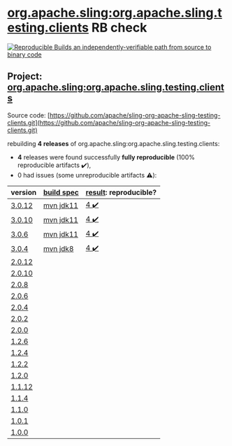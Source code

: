 [org.apache.sling:org.apache.sling.testing.clients](https://search.maven.org/artifact/org.apache.sling/org.apache.sling.testing.clients/) RB check
=======

[![Reproducible Builds](https://reproducible-builds.org/images/logos/rb.svg) an independently-verifiable path from source to binary code](https://reproducible-builds.org/)

## Project: [org.apache.sling:org.apache.sling.testing.clients](https://search.maven.org/artifact/org.apache.sling/org.apache.sling.testing.clients/)

Source code: [https://github.com/apache/sling-org-apache-sling-testing-clients.git](https://github.com/apache/sling-org-apache-sling-testing-clients.git)

rebuilding **4 releases** of org.apache.sling:org.apache.sling.testing.clients:
- **4** releases were found successfully **fully reproducible** (100% reproducible artifacts :heavy_check_mark:),
- 0 had issues (some unreproducible artifacts :warning:):

| version | [build spec](BUILDSPEC.md) | [result](https://reproducible-builds.org/docs/jvm/): reproducible? |
| -- | --------- | ------ |
| [3.0.12](https://search.maven.org/artifact/org.apache.sling/org.apache.sling.testing.clients/3.0.12/pom) | [mvn jdk11](org.apache.sling.testing.clients-3.0.12.buildspec) | [4 :heavy_check_mark: ](org.apache.sling.testing.clients-3.0.12.buildcompare) |
| [3.0.10](https://search.maven.org/artifact/org.apache.sling/org.apache.sling.testing.clients/3.0.10/pom) | [mvn jdk11](org.apache.sling.testing.clients-3.0.10.buildspec) | [4 :heavy_check_mark: ](org.apache.sling.testing.clients-3.0.10.buildcompare) |
| [3.0.6](https://search.maven.org/artifact/org.apache.sling/org.apache.sling.testing.clients/3.0.6/pom) | [mvn jdk11](org.apache.sling.testing.clients-3.0.6.buildspec) | [4 :heavy_check_mark: ](org.apache.sling.testing.clients-3.0.6.buildcompare) |
| [3.0.4](https://search.maven.org/artifact/org.apache.sling/org.apache.sling.testing.clients/3.0.4/pom) | [mvn jdk8](org.apache.sling.testing.clients-3.0.4.buildspec) | [4 :heavy_check_mark: ](org.apache.sling.testing.clients-3.0.4.buildcompare) |
| [2.0.12](https://search.maven.org/artifact/org.apache.sling/org.apache.sling.testing.clients/2.0.12/pom) | | |
| [2.0.10](https://search.maven.org/artifact/org.apache.sling/org.apache.sling.testing.clients/2.0.10/pom) | | |
| [2.0.8](https://search.maven.org/artifact/org.apache.sling/org.apache.sling.testing.clients/2.0.8/pom) | | |
| [2.0.6](https://search.maven.org/artifact/org.apache.sling/org.apache.sling.testing.clients/2.0.6/pom) | | |
| [2.0.4](https://search.maven.org/artifact/org.apache.sling/org.apache.sling.testing.clients/2.0.4/pom) | | |
| [2.0.2](https://search.maven.org/artifact/org.apache.sling/org.apache.sling.testing.clients/2.0.2/pom) | | |
| [2.0.0](https://search.maven.org/artifact/org.apache.sling/org.apache.sling.testing.clients/2.0.0/pom) | | |
| [1.2.6](https://search.maven.org/artifact/org.apache.sling/org.apache.sling.testing.clients/1.2.6/pom) | | |
| [1.2.4](https://search.maven.org/artifact/org.apache.sling/org.apache.sling.testing.clients/1.2.4/pom) | | |
| [1.2.2](https://search.maven.org/artifact/org.apache.sling/org.apache.sling.testing.clients/1.2.2/pom) | | |
| [1.2.0](https://search.maven.org/artifact/org.apache.sling/org.apache.sling.testing.clients/1.2.0/pom) | | |
| [1.1.12](https://search.maven.org/artifact/org.apache.sling/org.apache.sling.testing.clients/1.1.12/pom) | | |
| [1.1.4](https://search.maven.org/artifact/org.apache.sling/org.apache.sling.testing.clients/1.1.4/pom) | | |
| [1.1.0](https://search.maven.org/artifact/org.apache.sling/org.apache.sling.testing.clients/1.1.0/pom) | | |
| [1.0.1](https://search.maven.org/artifact/org.apache.sling/org.apache.sling.testing.clients/1.0.1/pom) | | |
| [1.0.0](https://search.maven.org/artifact/org.apache.sling/org.apache.sling.testing.clients/1.0.0/pom) | | |
